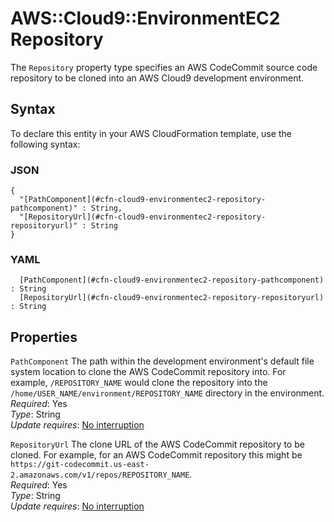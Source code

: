 # AWS::Cloud9::EnvironmentEC2 Repository<a name="aws-properties-cloud9-environmentec2-repository"></a>

The `Repository` property type specifies an AWS CodeCommit source code repository to be cloned into an AWS Cloud9 development environment\.

## Syntax<a name="aws-properties-cloud9-environmentec2-repository-syntax"></a>

To declare this entity in your AWS CloudFormation template, use the following syntax:

### JSON<a name="aws-properties-cloud9-environmentec2-repository-syntax.json"></a>

```
{
  "[PathComponent](#cfn-cloud9-environmentec2-repository-pathcomponent)" : String,
  "[RepositoryUrl](#cfn-cloud9-environmentec2-repository-repositoryurl)" : String
}
```

### YAML<a name="aws-properties-cloud9-environmentec2-repository-syntax.yaml"></a>

```
﻿  [PathComponent](#cfn-cloud9-environmentec2-repository-pathcomponent) : String
﻿  [RepositoryUrl](#cfn-cloud9-environmentec2-repository-repositoryurl) : String
```

## Properties<a name="aws-properties-cloud9-environmentec2-repository-properties"></a>

`PathComponent`  <a name="cfn-cloud9-environmentec2-repository-pathcomponent"></a>
The path within the development environment's default file system location to clone the AWS CodeCommit repository into\. For example, `/REPOSITORY_NAME` would clone the repository into the `/home/USER_NAME/environment/REPOSITORY_NAME` directory in the environment\.  
*Required*: Yes  
*Type*: String  
*Update requires*: [No interruption](https://docs.aws.amazon.com/AWSCloudFormation/latest/UserGuide/using-cfn-updating-stacks-update-behaviors.html#update-no-interrupt)

`RepositoryUrl`  <a name="cfn-cloud9-environmentec2-repository-repositoryurl"></a>
The clone URL of the AWS CodeCommit repository to be cloned\. For example, for an AWS CodeCommit repository this might be `https://git-codecommit.us-east-2.amazonaws.com/v1/repos/REPOSITORY_NAME`\.  
*Required*: Yes  
*Type*: String  
*Update requires*: [No interruption](https://docs.aws.amazon.com/AWSCloudFormation/latest/UserGuide/using-cfn-updating-stacks-update-behaviors.html#update-no-interrupt)